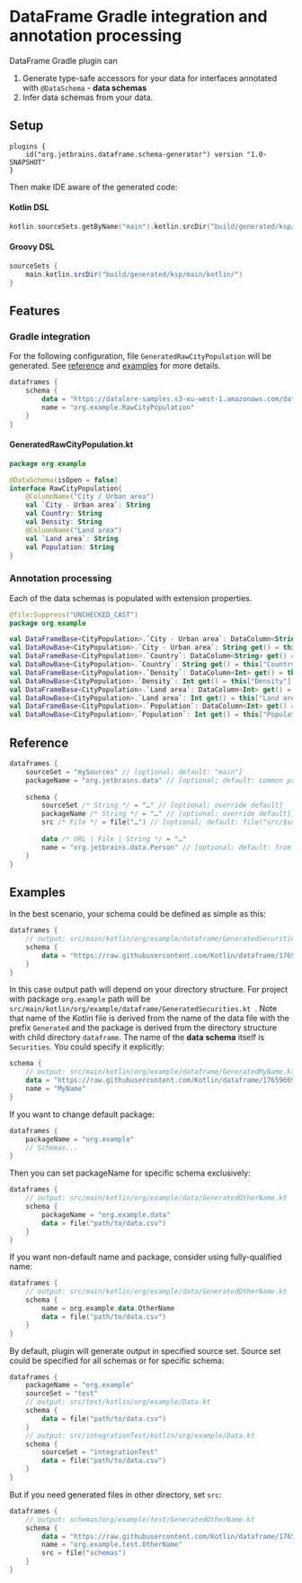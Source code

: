 # DataFrame Gradle integration and annotation processing

DataFrame Gradle plugin can
1. Generate type-safe accessors for your data for interfaces annotated with `@DataSchema` - **data schemas**
2. Infer data schemas from your data.

## Setup
```
plugins {
    id("org.jetbrains.dataframe.schema-generator") version "1.0-SNAPSHOT"
}
```
Then make IDE aware of the generated code:
#### Kotlin DSL
```kotlin
kotlin.sourceSets.getByName("main").kotlin.srcDir("build/generated/ksp/main/kotlin/")
```
#### Groovy DSL
```groovy
sourceSets {
    main.kotlin.srcDir("build/generated/ksp/main/kotlin/")
}
```

## Features
### Gradle integration
For the following configuration, file `GeneratedRawCityPopulation` will be generated. See [reference](#reference) and [examples](#examples) for more details.
```kotlin
dataframes {
    schema {
        data = "https://datalore-samples.s3-eu-west-1.amazonaws.com/datalore_gallery_of_samples/city_population.csv"
        name = "org.example.RawCityPopulation"
    }
}
```

#### GeneratedRawCityPopulation.kt
```kotlin
package org.example

@DataSchema(isOpen = false)
interface RawCityPopulation{
    @ColumnName("City / Urban area")
    val `City - Urban area`: String
    val Country: String
    val Density: String
    @ColumnName("Land area")
    val `Land area`: String
    val Population: String
}
```
### Annotation processing
Each of the data schemas is populated with extension properties.

```kotlin
@file:Suppress("UNCHECKED_CAST")
package org.example

val DataFrameBase<CityPopulation>.`City - Urban area`: DataColumn<String> get() = this["City / Urban area"] as DataColumn<String>
val DataRowBase<CityPopulation>.`City - Urban area`: String get() = this["City / Urban area"] as String
val DataFrameBase<CityPopulation>.`Country`: DataColumn<String> get() = this["Country"] as DataColumn<String>
val DataRowBase<CityPopulation>.`Country`: String get() = this["Country"] as String
val DataFrameBase<CityPopulation>.`Density`: DataColumn<Int> get() = this["Density"] as DataColumn<Int>
val DataRowBase<CityPopulation>.`Density`: Int get() = this["Density"] as Int
val DataFrameBase<CityPopulation>.`Land area`: DataColumn<Int> get() = this["Land area"] as DataColumn<Int>
val DataRowBase<CityPopulation>.`Land area`: Int get() = this["Land area"] as Int
val DataFrameBase<CityPopulation>.`Population`: DataColumn<Int> get() = this["Population"] as DataColumn<Int>
val DataRowBase<CityPopulation>.`Population`: Int get() = this["Population"] as Int
```
   
## Reference 
```kotlin
dataframes {
    sourceSet = "mySources" // [optional; default: "main"]
    packageName = "org.jetbrains.data" // [optional; default: common package under source set]
    
    schema {
        sourceSet /* String */ = "…" // [optional; override default]
        packageName /* String */ = "…" // [optional; override default]
        src /* File */ = file("…") // [optional; default: file("src/$sourceSet/kotlin")]
        
        data /* URL | File | String */ = "…" 
        name = "org.jetbrains.data.Person" // [optional; default: from filename]
    }
}
```

## Examples
In the best scenario, your schema could be defined as simple as this:
```kotlin
dataframes {
    // output: src/main/kotlin/org/example/dataframe/GeneratedSecurities.kt
    schema {
        data = "https://raw.githubusercontent.com/Kotlin/dataframe/1765966904c5920154a4a480aa1fcff23324f477/data/securities.csv"
    }
}
```
In this case output path will depend on your directory structure. For project with package `org.example` path will be `src/main/kotlin/org/example/dataframe/GeneratedSecurities.kt
`. Note that name of the Kotlin file is derived from the name of the data file with the prefix `Generated` and the package is derived from the directory structure with child directory `dataframe`. The name of the **data schema** itself is `Securities`. You could specify it explicitly:
```kotlin
schema {
    // output: src/main/kotlin/org/example/dataframe/GeneratedMyName.kt
    data = "https://raw.githubusercontent.com/Kotlin/dataframe/1765966904c5920154a4a480aa1fcff23324f477/data/securities.csv"
    name = "MyName"
}
```
If you want to change default package:
```kotlin
dataframes {
    packageName = "org.example"
    // Schemas...
}
```
Then you can set packageName for specific schema exclusively:
```kotlin
dataframes {
    // output: src/main/kotlin/org/example/data/GeneratedOtherName.kt
    schema {
        packageName = "org.example.data"
        data = file("path/to/data.csv")
    }
}
```
If you want non-default name and package, consider using fully-qualified name:
```kotlin
dataframes {
    // output: src/main/kotlin/org/example/data/GeneratedOtherName.kt
    schema {
        name = org.example.data.OtherName
        data = file("path/to/data.csv")
    }
}
```
By default, plugin will generate output in specified source set. Source set could be specified for all schemas or for specific schema:
```kotlin
dataframes {
    packageName = "org.example"
    sourceSet = "test"
    // output: src/test/kotlin/org/example/Data.kt
    schema {
        data = file("path/to/data.csv")
    }
    // output: src/integrationTest/kotlin/org/example/Data.kt
    schema {
        sourceSet = "integrationTest"
        data = file("path/to/data.csv")
    }
}
```
But if you need generated files in other directory, set `src`:
```kotlin
dataframes {
    // output: schemas/org/example/test/GeneratedOtherName.kt
    schema {
        data = "https://raw.githubusercontent.com/Kotlin/dataframe/1765966904c5920154a4a480aa1fcff23324f477/data/securities.csv"
        name = "org.example.test.OtherName"
        src = file("schemas")
    }
}
```
